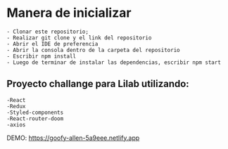 # Manera de inicializar
    - Clonar este repositorio;
    - Realizar git clone y el link del repositorio
    - Abrir el IDE de preferencia
    - Abrir la consola dentro de la carpeta del repositorio
    - Escribir npm install
    - Luego de terminar de instalar las dependencias, escribir npm start

## Proyecto challange para Lilab utilizando:
    -React
    -Redux
    -Styled-components
    -React-router-doom
    -axios

DEMO: https://goofy-allen-5a9eee.netlify.app